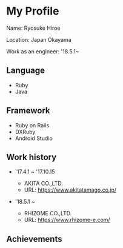 # My Profile
Name: Ryosuke Hiroe

Location: Japan Okayama

Work as an engineer: '18.5.1~

## Language
* Ruby
* Java

## Framework
* Ruby on Rails
* DXRuby
* Android Studio

## Work history
* '17.4.1 ~ '17.10.15
  * AKITA CO.,LTD.
  * URL: https://www.akitatamago.co.jp/

* '18.5.1 ~
  * RHIZOME CO.,LTD.
  * URL: https://www.rhizome-e.com/
  
## Achievements
